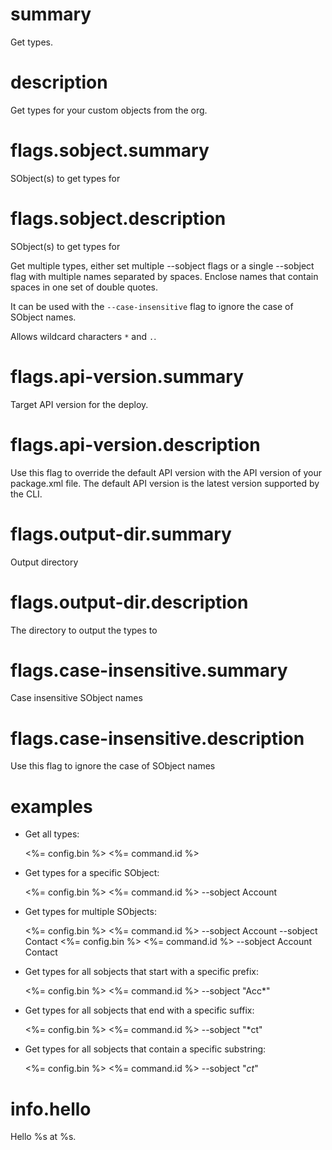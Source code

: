 # summary

Get types.

# description

Get types for your custom objects from the org.

# flags.sobject.summary

SObject(s) to get types for

# flags.sobject.description

SObject(s) to get types for

Get multiple types, either set multiple --sobject <name> flags or a single --sobject flag with multiple names separated by spaces. Enclose names that contain spaces in one set of double quotes.

It can be used with the `--case-insensitive` flag to ignore the case of SObject names.

Allows wildcard characters `*` and `.`.

# flags.api-version.summary

Target API version for the deploy.

# flags.api-version.description

Use this flag to override the default API version with the API version of your package.xml file. The default API version is the latest version supported by the CLI.

# flags.output-dir.summary

Output directory

# flags.output-dir.description

The directory to output the types to

# flags.case-insensitive.summary

Case insensitive SObject names

# flags.case-insensitive.description

Use this flag to ignore the case of SObject names

# examples

- Get all types:

  <%= config.bin %> <%= command.id %>

- Get types for a specific SObject:

  <%= config.bin %> <%= command.id %> --sobject Account

- Get types for multiple SObjects:

  <%= config.bin %> <%= command.id %> --sobject Account --sobject Contact
  <%= config.bin %> <%= command.id %> --sobject Account Contact

- Get types for all sobjects that start with a specific prefix:

  <%= config.bin %> <%= command.id %> --sobject "Acc\*"

- Get types for all sobjects that end with a specific suffix:

  <%= config.bin %> <%= command.id %> --sobject "\*ct"

- Get types for all sobjects that contain a specific substring:

  <%= config.bin %> <%= command.id %> --sobject "_ct_"

# info.hello

Hello %s at %s.
